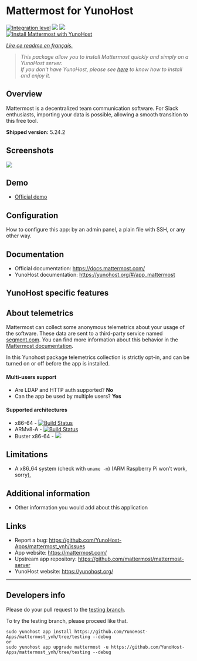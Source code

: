 # Mattermost for YunoHost

[![Integration level](https://dash.yunohost.org/integration/mattermost.svg)](https://dash.yunohost.org/appci/app/mattermost) ![](https://ci-apps.yunohost.org/ci/badges/mattermost.status.svg) ![](https://ci-apps.yunohost.org/ci/badges/mattermost.maintain.svg)   
[![Install Mattermost with YunoHost](https://install-app.yunohost.org/install-with-yunohost.png)](https://install-app.yunohost.org/?app=mattermost)

*[Lire ce readme en français.](./README_fr.md)*

> *This package allow you to install Mattermost quickly and simply on a YunoHost server.  
If you don't have YunoHost, please see [here](https://yunohost.org/#/install) to know how to install and enjoy it.*

## Overview

Mattermost is a decentralized team communication software. For Slack enthusiasts, importing your data is possible, allowing a smooth transition to this free tool.

**Shipped version:** 5.24.2

## Screenshots

![](https://user-images.githubusercontent.com/13119842/56807911-1bf66f00-67fe-11e9-9b7b-96ce9ceab645.png)

## Demo

* [Official demo](https://mattermost.com/demo/)

## Configuration

How to configure this app: by an admin panel, a plain file with SSH, or any other way.

## Documentation

 * Official documentation: https://docs.mattermost.com/
 * YunoHost documentation: https://yunohost.org/#/app_mattermost

## YunoHost specific features

## About telemetrics

Mattermost can collect some anonymous telemetrics about your usage of the software. These data are sent to a third-party service named [segment.com](https://segment.com/).
You can find more information about this behavior in the [Mattermost documentation](https://docs.mattermost.com/administration/telemetry.html).

In this Yunohost package telemetrics collection is strictly opt-in, and can be turned on or off before the app is installed.

#### Multi-users support

* Are LDAP and HTTP auth supported? **No**
* Can the app be used by multiple users? **Yes**

#### Supported architectures

* x86-64 - [![Build Status](https://ci-apps.yunohost.org/ci/logs/mattermost%20%28Apps%29.svg)](https://ci-apps.yunohost.org/ci/apps/mattermost/)
* ARMv8-A - [![Build Status](https://ci-apps-arm.yunohost.org/ci/logs/mattermost%20%28Apps%29.svg)](https://ci-apps-arm.yunohost.org/ci/apps/mattermost/)
* Buster x86-64 - [![](https://ci-buster.nohost.me/ci/logs/mattermost%20%28Apps%29.svg)](https://ci-buster.nohost.me/ci/apps/mattermost/)

## Limitations

* A x86_64 system (check with `uname -m`) (ARM Raspberry Pi won’t work, sorry),

## Additional information

* Other information you would add about this application

## Links

 * Report a bug: https://github.com/YunoHost-Apps/mattermost_ynh/issues
 * App website: https://mattermost.com/
 * Upstream app repository: https://github.com/mattermost/mattermost-server
 * YunoHost website: https://yunohost.org/

---

Developers info
----------------

Please do your pull request to the [testing branch](https://github.com/YunoHost-Apps/mattermost_ynh/tree/testing).

To try the testing branch, please proceed like that.
```
sudo yunohost app install https://github.com/YunoHost-Apps/mattermost_ynh/tree/testing --debug
or
sudo yunohost app upgrade mattermost -u https://github.com/YunoHost-Apps/mattermost_ynh/tree/testing --debug
```
